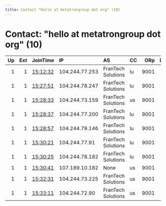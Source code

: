 ```yaml
---
title: Contact "hello at metatrongroup dot org" (10)
---
```


# Contact: "hello at metatrongroup dot org" (10)

|   Up |   Ext | JoinTime                                                                                            | IP             | AS                 | CC   |   ORp |   Dirp | OS    | Version   | Nickname   |   eFamMembers |
|-----:|------:|:----------------------------------------------------------------------------------------------------|:---------------|:-------------------|:-----|------:|-------:|:------|:----------|:-----------|--------------:|
|    1 |     1 | [15:12:32](https://metrics.torproject.org/rs.html#details/D89DEBD0B9A252DFF3A95BD91C803DD26CDF2095) | 104.244.77.253 | FranTech Solutions | lu   |  9001 |      0 | Linux | 0.4.4.5   | metatron   |             1 |
|    1 |     1 | [15:27:51](https://metrics.torproject.org/rs.html#details/5E7E0BFA6FD9CEE471460BEF835F15AE58F43865) | 104.244.78.247 | FranTech Solutions | lu   |  9001 |      0 | Linux | 0.4.4.5   | metatron   |             1 |
|    1 |     1 | [15:28:33](https://metrics.torproject.org/rs.html#details/379AF087904CC54936A60653F946859DF247C9E6) | 104.244.73.159 | FranTech Solutions | us   |  9001 |      0 | Linux | 0.4.4.5   | metatron   |             1 |
|    1 |     1 | [15:28:37](https://metrics.torproject.org/rs.html#details/FE39D95DA3E55399B22E9CFB3EC2113944751735) | 104.244.77.200 | FranTech Solutions | lu   |  9001 |      0 | Linux | 0.4.4.5   | metatron   |             1 |
|    1 |     1 | [15:28:57](https://metrics.torproject.org/rs.html#details/2DFE311BDB95A9F5054B7A11F0E3C860081AC8B0) | 104.244.79.146 | FranTech Solutions | lu   |  9001 |      0 | Linux | 0.4.4.5   | metatron   |             1 |
|    1 |     1 | [15:30:21](https://metrics.torproject.org/rs.html#details/C260497B8D062771C755E8316D65606E4343F9F9) | 104.244.77.91  | FranTech Solutions | lu   |  9001 |      0 | Linux | 0.4.4.5   | metatron   |             1 |
|    1 |     1 | [15:30:25](https://metrics.torproject.org/rs.html#details/A546E7D2646CF1724BBD294E01F30A2390567953) | 104.244.78.182 | FranTech Solutions | lu   |  9001 |      0 | Linux | 0.4.4.5   | metatron   |             1 |
|    1 |     1 | [15:30:41](https://metrics.torproject.org/rs.html#details/7364CA7597AE9FC3E69D4F67DC2DBEB3F40A6E32) | 107.189.10.182 | None               | us   |  9001 |      0 | Linux | 0.4.4.5   | metatron   |             1 |
|    1 |     1 | [15:32:31](https://metrics.torproject.org/rs.html#details/1A20F9F39305D18FFAEE75C0D084F40A54F0F8E7) | 104.244.73.225 | FranTech Solutions | us   |  9001 |      0 | Linux | 0.4.4.5   | metatron   |             1 |
|    1 |     1 | [15:33:11](https://metrics.torproject.org/rs.html#details/83F2A57446DDC1ECDEA9192E43E35FFCD5CE6F79) | 104.244.72.90  | FranTech Solutions | us   |  9001 |      0 | Linux | 0.4.4.5   | metatron   |             1 |
